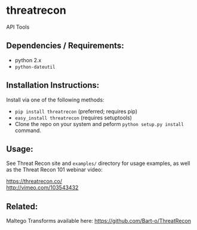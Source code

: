 threatrecon
===========

API Tools

Dependencies / Requirements:
----------------------------
* python 2.x
* `python-dateutil`

Installation Instructions:
--------------------------
Install via one of the following methods:

* `pip install threatrecon` (preferred; requires pip)
* `easy_install threatrecon` (requires setuptools)
* Clone the repo on your system and peform `python setup.py install` command. 

Usage:
------
See Threat Recon site and `examples/` directory for usage examples,
as well as the Threat Recon 101 webinar video:

https://threatrecon.co/    
http://vimeo.com/103543432

Related:
--------
Maltego Transforms available here:
https://github.com/Bart-o/ThreatRecon


 

